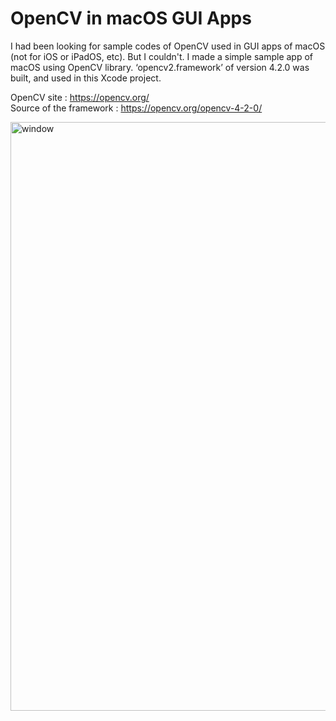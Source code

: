 # OpenCV in macOS GUI Apps
I had been looking for sample codes of OpenCV used in GUI apps of macOS (not for iOS or iPadOS, etc).
But I couldn't.
I made a simple sample app of macOS using OpenCV library. ‘opencv2.framework’ of version 4.2.0 was built, and used in this Xcode project.

OpenCV site : https://opencv.org/<br>
Source of the framework : https://opencv.org/opencv-4-2-0/

<img width="942" alt="window" src="https://user-images.githubusercontent.com/52600509/71859174-4b9d9b00-3131-11ea-816e-ae7cf78d976b.png">
